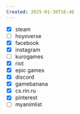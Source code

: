 ```yaml
---
Created: 2025-01-30T16:46
---
```

- [x] steam
- [ ] hoyoverse
- [x] facebook
- [x] instagram
- [ ] kurogames
- [x] riot
- [x] epic games
- [x] discord
- [x] gamebanana
- [x] cs.rin.ru
- [x] pinterest
- [ ] myanimlist